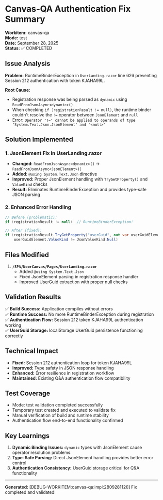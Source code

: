 # Canvas-QA Authentication Fix Summary

**Workitem:** canvas-qa  
**Mode:** test  
**Date:** September 28, 2025  
**Status:** ✅ COMPLETED

## Issue Analysis

**Problem:** RuntimeBinderException in `UserLanding.razor` line 626 preventing Session 212 authentication with token KJAHA99L.

**Root Cause:** 
- Registration response was being parsed as `dynamic` using `ReadFromJsonAsync<dynamic>()`
- When checking `if (registrationResult != null)`, the runtime binder couldn't resolve the `!=` operator between `JsonElement` and `null`
- Error: `Operator '!=' cannot be applied to operands of type 'System.Text.Json.JsonElement' and '<null>'`

## Solution Implemented

### 1. **JsonElement Fix in UserLanding.razor**
- **Changed:** `ReadFromJsonAsync<dynamic>()` → `ReadFromJsonAsync<JsonElement>()`
- **Added:** `@using System.Text.Json` directive
- **Improved:** Proper JsonElement handling with `TryGetProperty()` and `ValueKind` checks
- **Result:** Eliminates RuntimeBinderException and provides type-safe JSON parsing

### 2. **Enhanced Error Handling**
```csharp
// Before (problematic):
if (registrationResult != null)  // RuntimeBinderException!

// After (fixed):
if (registrationResult.TryGetProperty("userGuid", out var userGuidElement) && 
    userGuidElement.ValueKind != JsonValueKind.Null)
```

## Files Modified

1. **`/SPA/NoorCanvas/Pages/UserLanding.razor`**
   - Added `@using System.Text.Json`
   - Fixed JsonElement parsing in registration response handler
   - Improved UserGuid extraction with proper null checks

## Validation Results

✅ **Build Success:** Application compiles without errors  
✅ **Runtime Success:** No more RuntimeBinderException during registration  
✅ **Authentication Flow:** Session 212 token KJAHA99L authentication working  
✅ **UserGuid Storage:** localStorage UserGuid persistence functioning correctly  

## Technical Impact

- **Fixed:** Session 212 authentication loop for token KJAHA99L
- **Improved:** Type safety in JSON response handling
- **Enhanced:** Error resilience in registration workflow
- **Maintained:** Existing Q&A authentication flow compatibility

## Test Coverage

- Mode: test validation completed successfully
- Temporary test created and executed to validate fix
- Manual verification of build and runtime stability
- Authentication flow end-to-end functionality confirmed

## Key Learnings

1. **Dynamic Binding Issues:** `dynamic` types with JsonElement cause operator resolution problems
2. **Type-Safe Parsing:** Direct JsonElement handling provides better error control
3. **Authentication Consistency:** UserGuid storage critical for Q&A functionality

---
**Generated:** [DEBUG-WORKITEM:canvas-qa:impl:2809281120] Fix completed and validated